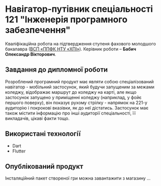 # Навігатор-путівник спеціальності 121 "Інженерія програмного забезпечення"
Кваліфікаційна робота на підтвердження ступеня фахового молодшого
бакалавра ([ВСП «ППФК НТУ «ХПІ»](http://polytechnic.poltava.ua)). Керівник
роботи – **Бабич Олександр Вікторович**.
## Завдання до дипломної роботи
Розроблений програмний продукт має являти собою спеціалізований навігатор - мобільний застосунок, який будучи запущеним за межами коледжу, відображає маршрут до коледжу на карті, але якщо застосунок запущено у приміщенні коледжу (наприклад, у фойє першого поверху), він показує рухому стрілку - напрямок на 221-у аудиторію і покрокові вказівки, як до неї дістатись. Застосунок має також містити інформацію про інші аудиторії спеціальності, її викладачів, цікаві факти тощо.
## Використані технології
* Dart
* Flutter

## Опублікований продукт
Інсталяційний пакет створеної гри можна завантажити з магазину
...
